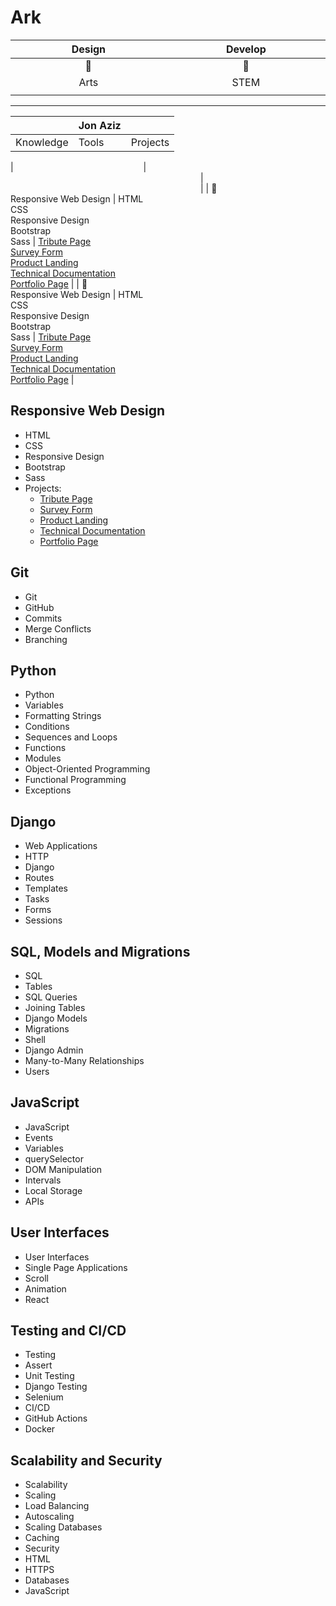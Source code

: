 Ark   
===

| Design             | Develop            |
| :---------:        | :---------:        |
| :scroll:           | :abacus:           |
| Arts               | STEM               | 
| <img width=400/>   | <img width=400/>   |
---



| | Jon Aziz | |
| :---: | :--- | :--- |
| Knowledge | Tools | Projects |

| <img width=200/> | <img width=300/>   | <img width=300/>   |
| :scroll: <br> Responsive Web Design | HTML<br>CSS<br>Responsive Design<br>Bootstrap<br>Sass | [Tribute Page](https://curiousgarlic.github.io/tribute/ "Tribute to Maya Angelou") <br> [Survey Form](https://curiousgarlic.github.io/survey/ "Dream Vacation survey form") <br> [Product Landing](https://curiousgarlic.github.io/product-landing/ "The best that Apple has to offer") <br> [Technical Documentation](https://curiousgarlic.github.io/tech-doc/ "Technical documentation for Life") <br> [Portfolio Page](https://curiousgarlic.github.io/portfolio-page/ "A portfolio page") |
| :scroll: <br> Responsive Web Design | HTML<br>CSS<br>Responsive Design<br>Bootstrap<br>Sass | [Tribute Page](https://curiousgarlic.github.io/tribute/ "Tribute to Maya Angelou") <br> [Survey Form](https://curiousgarlic.github.io/survey/ "Dream Vacation survey form") <br> [Product Landing](https://curiousgarlic.github.io/product-landing/ "The best that Apple has to offer") <br> [Technical Documentation](https://curiousgarlic.github.io/tech-doc/ "Technical documentation for Life") <br> [Portfolio Page](https://curiousgarlic.github.io/portfolio-page/ "A portfolio page") |



## Responsive Web Design

- HTML
- CSS
- Responsive Design
- Bootstrap
- Sass
- Projects:
    - [Tribute Page](https://curiousgarlic.github.io/tribute/ "Tribute to Maya Angelou")
    - [Survey Form](https://curiousgarlic.github.io/survey/ "Dream Vacation survey form")
    - [Product Landing](https://curiousgarlic.github.io/product-landing/ "The best that Apple has to offer")
    - [Technical Documentation](https://curiousgarlic.github.io/tech-doc/ "Technical documentation for Life")
    - [Portfolio Page](https://curiousgarlic.github.io/portfolio-page/ "A portfolio page")

## Git

- Git
- GitHub
- Commits
- Merge Conflicts
- Branching

## Python

- Python
- Variables
- Formatting Strings
- Conditions
- Sequences and Loops
- Functions
- Modules
- Object-Oriented Programming
- Functional Programming
- Exceptions

## Django

- Web Applications
- HTTP
- Django
- Routes
- Templates
- Tasks
- Forms
- Sessions

## SQL, Models and Migrations

- SQL
- Tables
- SQL Queries
- Joining Tables
- Django Models
- Migrations
- Shell
- Django Admin
- Many-to-Many Relationships
- Users

## JavaScript

- JavaScript
- Events
- Variables
- querySelector
- DOM Manipulation
- Intervals
- Local Storage
- APIs

## User Interfaces

- User Interfaces
- Single Page Applications
- Scroll
- Animation
- React

## Testing and CI/CD

- Testing
- Assert
- Unit Testing
- Django Testing
- Selenium
- CI/CD
- GitHub Actions
- Docker

## Scalability and Security

- Scalability
- Scaling
- Load Balancing
- Autoscaling
- Scaling Databases
- Caching
- Security
- HTML
- HTTPS
- Databases
- JavaScript

